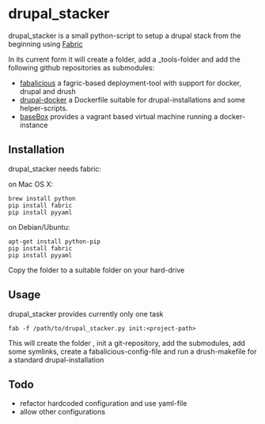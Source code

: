 # drupal_stacker

drupal_stacker is a small python-script to setup a drupal stack from the beginning using [Fabric](http://www.fabfile.org/en/latest/)

In its current form it will create a folder, add a _tools-folder and add the following github repositories as submodules:

* [fabalicious](https://github.com/stmh/fabalicious) a fagric-based deployment-tool with support for docker, drupal and drush
* [drupal-docker](https://github.com/stmh/drupal-docker) a Dockerfile suitable for drupal-installations and some helper-scripts.
* [baseBox](https://github.com/MuschPusch/basebox) provides a vagrant based virtual machine running a docker-instance


## Installation

drupal_stacker needs fabric:

on Mac OS X:

    brew install python
    pip install fabric
    pip install pyyaml


on Debian/Ubuntu:

    apt-get install python-pip
    pip install fabric
    pip install pyyaml


Copy the folder to a suitable folder on your hard-drive

## Usage

drupal_stacker provides currently only one task

    fab -f /path/to/drupal_stacker.py init:<project-path>

This will create the folder <project-path>, init a git-repository, add the submodules, add some symlinks, create a fabalicious-config-file and run a drush-makefile for a standard drupal-installation


## Todo

* refactor hardcoded configuration and use yaml-file
* allow other configurations
